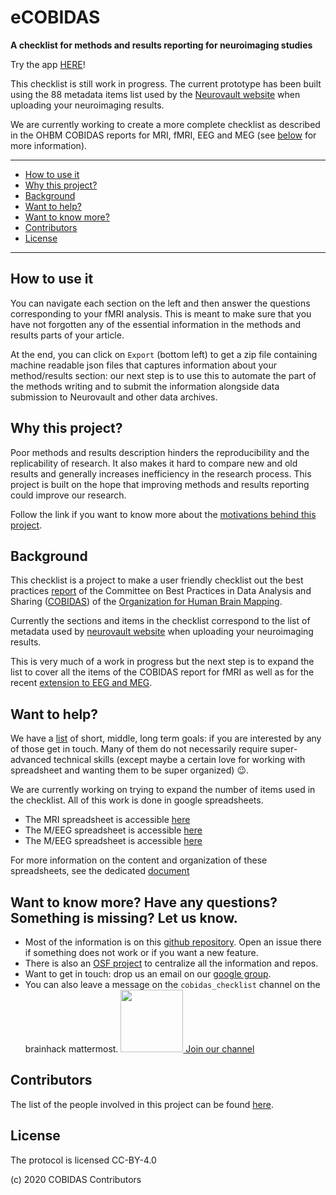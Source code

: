 # eCOBIDAS

**A checklist for methods and results reporting for neuroimaging studies**

Try the app [HERE]( ??? )!

This checklist is still work in progress. The current prototype has been built using the 88 metadata items list used by the [Neurovault website](https://neurovault.org/) when uploading your neuroimaging results.

We are currently working to create a more complete checklist as described in the OHBM COBIDAS reports for MRI, fMRI, EEG and MEG (see [below](#Background) for more information).

--- 

<!-- TOC -->

-   [How to use it](#how-to-use-it)
-   [Why this project?](#why-this-project)
-   [Background](#background)
-   [Want to help?](#want-to-help)
-   [Want to know more?](#want-to-know-more)
-   [Contributors](#contributors)
-   [License](#license)

<!-- /TOC -->

---

## How to use it

You can navigate each section on the left and then answer the questions corresponding to your fMRI analysis. This is meant to make sure that you have not forgotten any of the essential information in the methods and results parts of your article.

At the end, you can click on `Export` (bottom left) to get a zip file containing machine readable json files that captures information about your method/results section: our next step is to use this to automate the part of the methods writing and to submit the information alongside data submission to Neurovault and other data archives.

## Why this project?

Poor methods and results description hinders the reproducibility and the replicability of research. It also makes it hard to compare new and old results and generally increases inefficiency in the research process. This project is built on the hope that improving methods and results reporting could improve our research.

Follow the link if you want to know more about the [motivations behind this project](https://github.com/Remi-Gau/COBIDAS_chckls/blob/master/why_this_project.md).

## Background

This checklist is a project to make a user friendly checklist out the best practices [report](https://www.humanbrainmapping.org/COBIDASreport) of the Committee on Best Practices in Data Analysis and Sharing ([COBIDAS](https://www.humanbrainmapping.org/cobidas/)) of the [Organization for Human Brain Mapping](https://www.humanbrainmapping.org).

Currently the sections and items in the checklist correspond to the list of metadata used by [neurovault website](https://neurovault.org/) when uploading your neuroimaging results.

This is very much of a work in progress but the next step is to expand the list to cover all the items of the COBIDAS report for fMRI as well as for the recent [extension to EEG and MEG](https://osf.io/a8dhx/).

## Want to help? 

We have a [list](https://github.com/Remi-Gau/COBIDAS_chckls/blob/master/goals.md) of short, middle, long term goals: if you are interested by any of those get in touch. Many of them do not necessarily require super-advanced technical skills (except maybe a certain love for working with spreadsheet and wanting them to be super organized) :wink:.

We are currently working on trying to expand the number of items used in the checklist. All of this work is done in google spreadsheets.

- The MRI spreadsheet is accessible [here](https://docs.google.com/spreadsheets/d/1dCXP0MTK3DjY09ZFd7FXgv0Ngx16_YJwVBiXOeQbTho/edit?usp=sharing)
- The M/EEG spreadsheet is accessible [here](https://docs.google.com/spreadsheets/d/1OhkmbtgIWdFxSVjpu6A8PWoAuqev0jY-98GFQlwBCy0/edit?usp=sharing)
- The M/EEG spreadsheet is accessible [here](https://docs.google.com/spreadsheets/d/1HS-1KOP8nE7C3MHiyRmQ6hd823cBZnCRVq0UryXvDc8/edit?usp=sharing)

For more information on the content and organization of these spreadsheets, see the dedicated [document](https://github.com/Remi-Gau/COBIDAS_chckls/blob/master/spreadsheet_content.md)

## Want to know more? Have any questions? Something is missing? Let us know.

-   Most of the information is on this [github repository](https://github.com/Remi-Gau/COBIDAS_chckls). Open an issue there if something does not work or if you want a new feature.
-   There is also an [OSF project](https://osf.io/anvqy/) to centralize all the information and repos.
-   Want to get in touch: drop us an email on our [google group](https://groups.google.com/d/forum/cobidas-checklist).
-   You can also leave a message on the `cobidas_checklist` channel on the brainhack mattermost. <a href="https://mattermost.brainhack.org/brainhack/channels/cobidas_checklist"><img src="http://www.mattermost.org/wp-content/uploads/2016/03/logoHorizontal.png" width=100px /> Join our channel </a>

## Contributors

The list of the people involved in this project can be found [here](https://github.com/Remi-Gau/COBIDAS_chckls/blob/master/contributions.md#whos-who-on-the-cobidas-checklist-team).

## License

The protocol is licensed CC-BY-4.0

(c) 2020 COBIDAS Contributors
